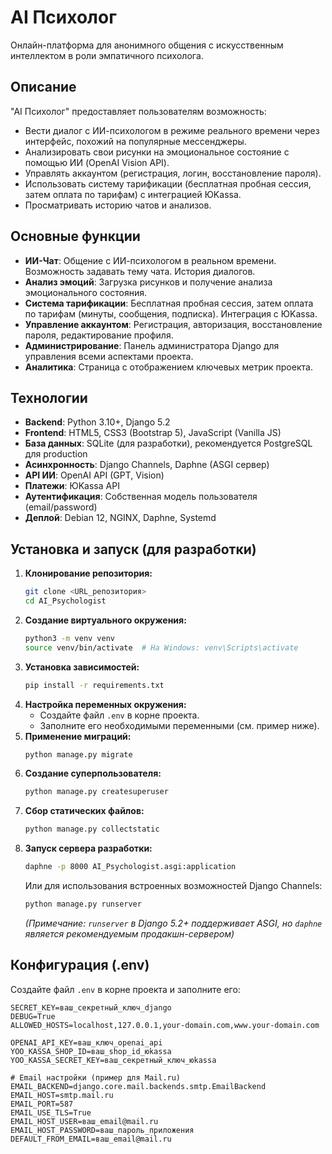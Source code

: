 # AI Психолог

Онлайн-платформа для анонимного общения с искусственным интеллектом в роли эмпатичного психолога.

## Описание

"AI Психолог" предоставляет пользователям возможность:

-   Вести диалог с ИИ-психологом в режиме реального времени через интерфейс, похожий на популярные мессенджеры.
-   Анализировать свои рисунки на эмоциональное состояние с помощью ИИ (OpenAI Vision API).
-   Управлять аккаунтом (регистрация, логин, восстановление пароля).
-   Использовать систему тарификации (бесплатная пробная сессия, затем оплата по тарифам) с интеграцией ЮKassa.
-   Просматривать историю чатов и анализов.

## Основные функции

-   **ИИ-Чат**: Общение с ИИ-психологом в реальном времени. Возможность задавать тему чата. История диалогов.
-   **Анализ эмоций**: Загрузка рисунков и получение анализа эмоционального состояния.
-   **Система тарификации**: Бесплатная пробная сессия, затем оплата по тарифам (минуты, сообщения, подписка). Интеграция с ЮKassa.
-   **Управление аккаунтом**: Регистрация, авторизация, восстановление пароля, редактирование профиля.
-   **Администрирование**: Панель администратора Django для управления всеми аспектами проекта.
-   **Аналитика**: Страница с отображением ключевых метрик проекта.

## Технологии

-   **Backend**: Python 3.10+, Django 5.2
-   **Frontend**: HTML5, CSS3 (Bootstrap 5), JavaScript (Vanilla JS)
-   **База данных**: SQLite (для разработки), рекомендуется PostgreSQL для production
-   **Асинхронность**: Django Channels, Daphne (ASGI сервер)
-   **API ИИ**: OpenAI API (GPT, Vision)
-   **Платежи**: ЮKassa API
-   **Аутентификация**: Собственная модель пользователя (email/password)
-   **Деплой**: Debian 12, NGINX, Daphne, Systemd

## Установка и запуск (для разработки)

1.  **Клонирование репозитория:**
    ```bash
    git clone <URL_репозитория>
    cd AI_Psychologist
    ```
2.  **Создание виртуального окружения:**
    ```bash
    python3 -m venv venv
    source venv/bin/activate  # На Windows: venv\Scripts\activate
    ```
3.  **Установка зависимостей:**
    ```bash
    pip install -r requirements.txt
    ```
4.  **Настройка переменных окружения:**
    *   Создайте файл `.env` в корне проекта.
    *   Заполните его необходимыми переменными (см. пример ниже).
5.  **Применение миграций:**
    ```bash
    python manage.py migrate
    ```
6.  **Создание суперпользователя:**
    ```bash
    python manage.py createsuperuser
    ```
7.  **Сбор статических файлов:**
    ```bash
    python manage.py collectstatic
    ```
8.  **Запуск сервера разработки:**
    ```bash
    daphne -p 8000 AI_Psychologist.asgi:application
    ```
    Или для использования встроенных возможностей Django Channels:
    ```bash
    python manage.py runserver
    ```
    *(Примечание: `runserver` в Django 5.2+ поддерживает ASGI, но `daphne` является рекомендуемым продакшн-сервером)*

## Конфигурация (.env)

Создайте файл `.env` в корне проекта и заполните его:

```env
SECRET_KEY=ваш_секретный_ключ_django
DEBUG=True
ALLOWED_HOSTS=localhost,127.0.0.1,your-domain.com,www.your-domain.com

OPENAI_API_KEY=ваш_ключ_openai_api
YOO_KASSA_SHOP_ID=ваш_shop_id_юkassa
YOO_KASSA_SECRET_KEY=ваш_секретный_ключ_юkassa

# Email настройки (пример для Mail.ru)
EMAIL_BACKEND=django.core.mail.backends.smtp.EmailBackend
EMAIL_HOST=smtp.mail.ru
EMAIL_PORT=587
EMAIL_USE_TLS=True
EMAIL_HOST_USER=ваш_email@mail.ru
EMAIL_HOST_PASSWORD=ваш_пароль_приложения
DEFAULT_FROM_EMAIL=ваш_email@mail.ru
